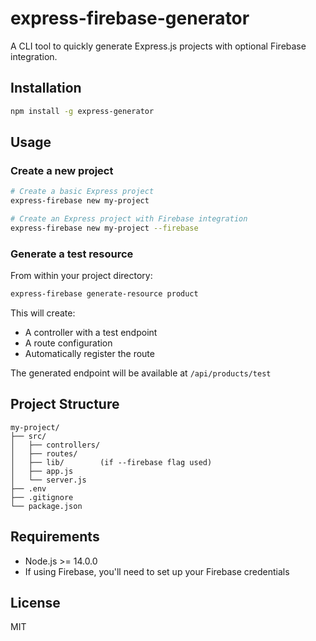 # express-firebase-generator

A CLI tool to quickly generate Express.js projects with optional Firebase integration.

## Installation

```bash
npm install -g express-generator
```

## Usage

### Create a new project

```bash
# Create a basic Express project
express-firebase new my-project

# Create an Express project with Firebase integration
express-firebase new my-project --firebase
```

### Generate a test resource

From within your project directory:

```bash
express-firebase generate-resource product
```

This will create:
- A controller with a test endpoint
- A route configuration
- Automatically register the route

The generated endpoint will be available at `/api/products/test`

## Project Structure

```
my-project/
├── src/
│   ├── controllers/
│   ├── routes/
│   ├── lib/        (if --firebase flag used)
│   ├── app.js
│   └── server.js
├── .env
├── .gitignore
└── package.json
```

## Requirements

- Node.js >= 14.0.0
- If using Firebase, you'll need to set up your Firebase credentials

## License

MIT